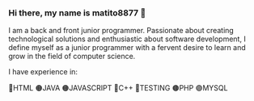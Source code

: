 ### Hi there, my name is matito8877 👋

I am a back and front junior programmer. Passionate about creating technological solutions and enthusiastic about software development, I define myself as a junior programmer with a fervent desire to learn and grow in the field of computer science.

I have experience in:

🔵HTML
🟠JAVA
🟠JAVASCRIPT
🔵C++
🔴TESTING
🟤PHP
🟣MYSQL
